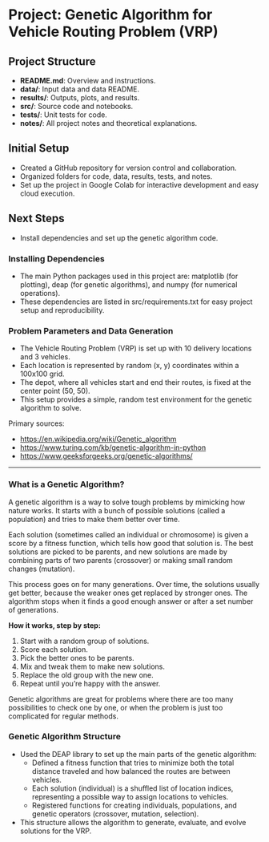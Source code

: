# Project: Genetic Algorithm for Vehicle Routing Problem (VRP)

## Project Structure

- **README.md**: Overview and instructions.
- **data/**: Input data and data README.
- **results/**: Outputs, plots, and results.
- **src/**: Source code and notebooks.
- **tests/**: Unit tests for code.
- **notes/**: All project notes and theoretical explanations.

## Initial Setup

- Created a GitHub repository for version control and collaboration.
- Organized folders for code, data, results, tests, and notes.
- Set up the project in Google Colab for interactive development and easy cloud execution.

## Next Steps

- Install dependencies and set up the genetic algorithm code.

### Installing Dependencies

- The main Python packages used in this project are: matplotlib (for plotting), deap (for genetic algorithms), and numpy (for numerical operations).
- These dependencies are listed in src/requirements.txt for easy project setup and reproducibility.

### Problem Parameters and Data Generation

- The Vehicle Routing Problem (VRP) is set up with 10 delivery locations and 3 vehicles.
- Each location is represented by random (x, y) coordinates within a 100x100 grid.
- The depot, where all vehicles start and end their routes, is fixed at the center point (50, 50).
- This setup provides a simple, random test environment for the genetic algorithm to solve.

Primary sources:  
- https://en.wikipedia.org/wiki/Genetic_algorithm  
- https://www.turing.com/kb/genetic-algorithm-in-python  
- https://www.geeksforgeeks.org/genetic-algorithms/

---

### What is a Genetic Algorithm?

A genetic algorithm is a way to solve tough problems by mimicking how nature works. It starts with a bunch of possible solutions (called a population) and tries to make them better over time.

Each solution (sometimes called an individual or chromosome) is given a score by a fitness function, which tells how good that solution is. The best solutions are picked to be parents, and new solutions are made by combining parts of two parents (crossover) or making small random changes (mutation).

This process goes on for many generations. Over time, the solutions usually get better, because the weaker ones get replaced by stronger ones. The algorithm stops when it finds a good enough answer or after a set number of generations.

**How it works, step by step:**
1. Start with a random group of solutions.
2. Score each solution.
3. Pick the better ones to be parents.
4. Mix and tweak them to make new solutions.
5. Replace the old group with the new one.
6. Repeat until you’re happy with the answer.

Genetic algorithms are great for problems where there are too many possibilities to check one by one, or when the problem is just too complicated for regular methods.

### Genetic Algorithm Structure

- Used the DEAP library to set up the main parts of the genetic algorithm:
    - Defined a fitness function that tries to minimize both the total distance traveled and how balanced the routes are between vehicles.
    - Each solution (individual) is a shuffled list of location indices, representing a possible way to assign locations to vehicles.
    - Registered functions for creating individuals, populations, and genetic operators (crossover, mutation, selection).
- This structure allows the algorithm to generate, evaluate, and evolve solutions for the VRP.
